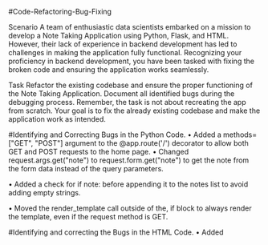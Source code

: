 #Code-Refactoring-Bug-Fixing

Scenario
A team of enthusiastic data scientists embarked on a mission to develop a Note Taking Application using Python, Flask, and HTML. However, their lack of experience in backend development has led to challenges in making the application fully functional. Recognizing your proficiency in backend development, you have been tasked with fixing the broken code and ensuring the application works seamlessly.


Task
Refactor the existing codebase and ensure the proper functioning of the Note Taking Application. Document all identified bugs during the debugging process. Remember, the task is not about recreating the app from scratch. Your goal is to fix the already existing codebase and make the application work as intended.

#Identifying and Correcting Bugs in the Python Code.
•	Added a methods=["GET", "POST"] argument to the @app.route('/') decorator to allow both GET and POST requests to the home page.
•	Changed request.args.get("note") to request.form.get("note") to get the note from the form data instead of the query parameters.

•	 Added a check for if note: before appending it to the notes list to avoid adding empty strings.

•	Moved the render_template call outside of the, if block to always render the template, even if the request method is GET.

#Identifying and correcting the Bugs in the HTML Code.
•	Added <style> tags in the second HTML code to include CSS styles for better presentation.
•	Added CSS styles for the <body> and <form> elements to align content vertically and horizontally.
•	Added <body> tags to enclose the content of the page.
•	Moved the <title> tag to be properly nested within the <head> section.	
•	Moved the <h1> tag to be directly within the <body> section for the main heading of the page.
•	Corrected the indentation and spacing within the <form> tag.
•	Updated the <form> tag to include an action attribute set to "/" to specify the URL where the form data should be submitted.
